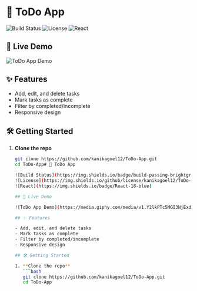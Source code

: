 # 📝 ToDo App

![Build Status](https://img.shields.io/badge/build-passing-brightgreen)
![License](https://img.shields.io/github/license/kanikagoel12/ToDo-App)
![React](https://img.shields.io/badge/React-18-blue)

## 🚀 Live Demo

![ToDo App Demo](https://media.giphy.com/media/v1.Y2lkPTc5MGI3NjExd2F0ZXZlcmRlbW9naWY/giphy.gif)

## ✨ Features

- Add, edit, and delete tasks
- Mark tasks as complete
- Filter by completed/incomplete
- Responsive design

## 🛠️ Getting Started

1. **Clone the repo**
   ```bash
   git clone https://github.com/kanikagoel12/ToDo-App.git
   cd ToDo-App# 📝 ToDo App
   
   ![Build Status](https://img.shields.io/badge/build-passing-brightgreen)
   ![License](https://img.shields.io/github/license/kanikagoel12/ToDo-App)
   ![React](https://img.shields.io/badge/React-18-blue)
   
   ## 🚀 Live Demo
   
   ![ToDo App Demo](https://media.giphy.com/media/v1.Y2lkPTc5MGI3NjExd2F0ZXZlcmRlbW9naWY/giphy.gif)
   
   ## ✨ Features
   
   - Add, edit, and delete tasks
   - Mark tasks as complete
   - Filter by completed/incomplete
   - Responsive design
   
   ## 🛠️ Getting Started
   
   1. **Clone the repo**
      ```bash
      git clone https://github.com/kanikagoel12/ToDo-App.git
      cd ToDo-App